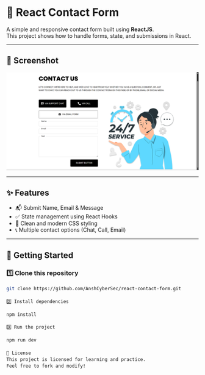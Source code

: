 # 🚀 React Contact Form

A simple and responsive contact form built using **ReactJS**.  
This project shows how to handle forms, state, and submissions in React.

---

## 📸 Screenshot
![alt text](image.png)

---

## ✨ Features

- 📬 Submit Name, Email & Message
- ✅ State management using React Hooks
- 🎨 Clean and modern CSS styling
- 📞 Multiple contact options (Chat, Call, Email)

---

## 🚀 Getting Started

### 1️⃣ Clone this repository

```bash
git clone https://github.com/AnshCyberSec/react-contact-form.git

2️⃣ Install dependencies

npm install

3️⃣ Run the project

npm run dev

📃 License
This project is licensed for learning and practice.
Feel free to fork and modify!